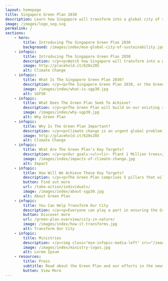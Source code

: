 ```yaml
---
layout: homepage
title: Singapore Green Plan 2030
description: Learn how Singapore will transform into a global city of sustainability with the Singapore Green Plan 2030. 
image: /images/logo_sog.svg
permalink: /
sections:
    - hero:
        title: Introducing The Singapore Green Plan 2030
        background: /images/index/mse-global-city-of-sustainability.jpg
    - infopic:
        title: Introducing The Singapore Green Plan 2030
        description: </p><p>Watch how Singapore will transform into a greener and more sustainable city by 2030. </p><figure class="mse-infopic-media-right is-16by9"><iframe width="560" height="315" src="https://www.youtube.com/embed/z52hV4RkAG0" frameborder="0" allow="accelerometer; autoplay; clipboard-write; encrypted-media; gyroscope; picture-in-picture" allowfullscreen></iframe></figure><p class="mse-none">
        image: http://placehold.it/628x285
        alt: Climate Change
    - infopic:
        title: What Is The Singapore Green Plan 2030?
        description: </p><p>The Singapore Green Plan 2030, or the Green Plan, is our ambitious national plan and commitment to specific sustainability strategies over the next 10 years.</p><img class="mse-infopic-media-left" src="/images/index/what-is-sgp30.jpg" alt="Lorem Ipsum" /><p class="mse-none">
        image: /images/index/what-is-sgp30.jpg
        alt: SGP30
    - infopic:
        title: What Does The Green Plan Seek To Achieve?
        description: </p><p>The Green Plan will build on our existing sustainability foundations, striving to achieve our long-term net-zero emissions aspiration of leaving a brighter and greener Singapore for future generations.</p><img class="mse-infopic-media-right" src="/images/index/why-sgp30.jpg" alt="Lorem Ipsum" /><p class="mse-none">
        image: /images/index/why-sgp30.jpg
        alt: Why Green Plan
    - infopic:
        title: Why Is The Green Plan Important?
        description: </p><p>Climate change is an urgent global problem. Singapore is taking firm action to build a more sustainable future for our future generations. After all, sustainable development is a part of our DNA—we have always emphasised environmental protection and social inclusion, even as we pursue economic prosperity for our people.</p><img class="mse-infopic-media-left" src="/images/index/what-is-climate-change.jpg" alt="Lorem Ipsum" /><p class="mse-none">
        image: http://placehold.it/628x285
        alt: Climate Change
    - infopic:
        title: What Are The Green Plan’s Key Targets?
        description: </p><p>Our goals:<ul><li>- Plant 1 Million trees</li><li>- Quadruple solar energy deployment by 2025</li><li>- Become a Zero Waste nation</li><li>- Expand our cycling tracks to 1,300 km</li><li>- All vehicles to run on cleaner energy by 2040</li><li>- Be a leader of the green economy</li></ul></p><img class="mse-infopic-media-right" src="/images/index/impacts-of-climate-change.jpg" alt="Lorem Ipsum" /><p class="mse-none">
        image: /images/index/impacts-of-climate-change.jpg
        alt: Impact
    - infopic:
        title: How Will We Achieve These Key Targets?
        description: </p><p>The Green Plan comprises 5 pillars that will touch all aspects of our lives:<ul><li>- Sustainable Living</li><li>- City In Nature</li><li>- Energy Reset</li><li>- Green Economy</li><li>- Resilient Future</li></ul></p><img class="mse-infopic-media-left" src="/images/index/about-sgp30.jpg" alt="Lorem Ipsum" /><p class="mse-none">
        button: Find out more
        url: /take-action/individuals/
        image: /images/index/about-sgp30.jpg
        alt: About Green Plan
    - infopic:
        title: You Can Help Transform Our City
        description: </p><p>Everyone can play a part in ensuring the Green Plan becomes a reality, transforming Singapore into a sustainable city.</p><img class="mse-infopic-media-right" src="/images/index/how-it-transforms.jpg" alt="Lorem Ipsum" /><p class="mse-none">
        button: Discover more
        url: /green-plan-overview/city-in-nature/
        image: /images/index/how-it-transforms.jpg
        alt: Transform Our City
    - infopic:
        title: Ministries
        description: </p><img class="mse-infopic-media-left" src="/images/index/ministry-logos.jpg" alt="Lorem Ipsum" /><p class="mse-none">
        image: /images/index/ministry-logos.jpg
        alt: Lorem Ipsum
    - resources:
        title: Press
        subtitle: Read about the Green Plan and our efforts in the news.
        button: View More
---
```


